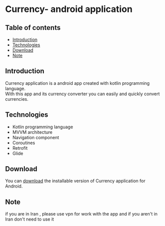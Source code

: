 # Currency- android application

## Table of contents
* [Introduction](#introduction)
* [Technologies](#technologies)
* [Download](#download)
* [Note](#note)

## Introduction
Currency application is a android app created with kotlin programming language.<br>
With this app and its currency converter you can easily and quickly convert currencies.

## Technologies
- Kotlin programming language
- MVVM architecture
- Navigation component
- Coroutines 
- Retrofit 
- Glide

## Download
You can [download](https://google.com) the installable version of Currency application for Android.

## Note
if you are in Iran , please use vpn for work with the app and if you aren't in Iran don't need to use it
